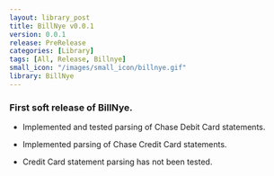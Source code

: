 ```yaml
---
layout: library_post
title: BillNye v0.0.1
version: 0.0.1
release: PreRelease
categories: [Library]
tags: [All, Release, Billnye]
small_icon: "/images/small_icon/billnye.gif"
library: BillNye
---
```


### First soft release of BillNye.

- Implemented and tested parsing of Chase Debit Card statements.

- Implemented parsing of Chase Credit Card statements.

- Credit Card statement parsing has not been tested.

